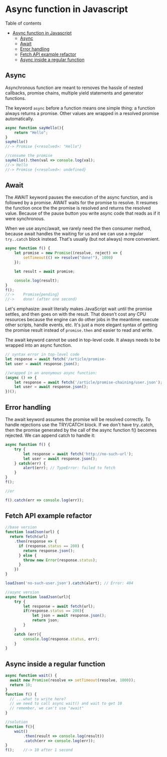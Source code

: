 # Async function in Javascript
Table of contents
- [Async function in Javascript](#async-function-in-javascript)
	- [Async](#async)
	- [Await](#await)
	- [Error handling](#error-handling)
	- [Fetch API example refactor](#fetch-api-example-refactor)
	- [Async inside a regular function](#async-inside-a-regular-function)
## Async
Asynchronous function are meant to removes the hassle of nested callbacks, promise chains, multiple yield statements and generator functions. 

The keyword `async` before a function means one simple thing: a function always returns a promise. Other values are wrapped in a resolved promise automatically.
```js
async function sayHello(){
	return "Hello";
}
sayHello() 	
//-> Promise {<resolved>: "Hello"}

//consume the promise
sayHello().then(val => console.log(val);
//-> Hello 
//-> Promise {<resolved>: undefined}
```
## Await
The AWAIT keyword pauses the execution of the async function, and is followed by a promise. AWAIT waits for the promise to resolve. It resumes the function once the the promise is resolved and returns the resolved value. Because of the pause button you write async code that reads as if it were synchronous.

When we use async/await, we rarely need the then consumer method, because await handles the waiting for us and we can use a regular `try..catch` block instead. That's usually (but not always) more convenient.

```js
async function f() {
	let promise = new Promise((resolve, reject) => {
    	setTimeout(() => resolve("done!"), 1000)
  	});

	let result = await promise; 

	console.log(result);
}
f();	
//-> 	Promise{pending}
//->	done! (after one second)
```
Let's emphasize: await literally makes JavaScript wait until the promise settles, and then goes on with the result. That doesn't cost any CPU resources because the engine can do other jobs in the meantime: execute other scripts, handle events, etc. It's just a more elegant syntax of getting the promise result instead of `promise.then` and easier to read and write.

The await keyword cannot be used in top-level code. It always needs to be wrapped into an async function.
```js
// syntax error in top-level code
let response = await fetch('/article/promise-									chaining/user.json');
let user = await response.json();

//wrapped in an anonymous async function:
(async () => {
	let response = await fetch('/article/promise-chaining/user.json');
  	let user = await response.json();
})();
```
## Error handling
The await keyword assumes the promise will be resolved correctly. To handle rejections use the TRY/CATCH block. If we don't have try..catch, then the promise generated by the call of the async function f() becomes rejected. We can append catch to handle it:
```js
async function f() {
	try {
  		let response = await fetch('http://no-such-url');
		let user = await response.json();
  	} catch(err) {
    	alert(err); // TypeError: failed to fetch
  	}
}
f();

//or

f().catch(err => console.log(err));
```
## Fetch API example refactor
```js
//base version
function loadJson(url) {
  return fetch(url)
    .then(response => {
      if (response.status == 200) {
        return response.json();
      } else {
        throw new Error(response.status);
      }
    })
}

loadJson('no-such-user.json').catch(alert); // Error: 404

//async version
async function loadJson(url){
	try {
		let response = await fetch(url);
		if(response.status == 200){
			let json = await response.json();
			return json;		
		}
	}
	catch (err){
		console.log(response.status, err);
	}
}
```
## Async inside a regular function
```js
async function wait() {
  await new Promise(resolve => setTimeout(resolve, 1000));
  return 10;
}
function f() {
  // ...what to write here?
  // we need to call async wait() and wait to get 10
  // remember, we can't use "await"
}

//solution
function f(){
	wait()
		.then(result => console.log(result))
		.catch(err => console.log(err));
}
f();	//-> 10 after 1 second